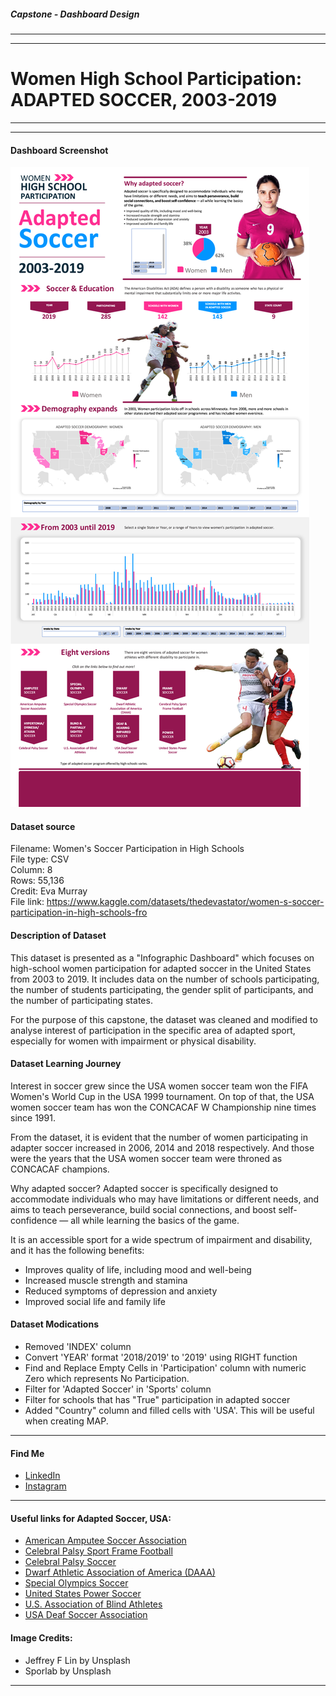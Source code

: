 ##### Capstone - Dashboard Design
---
---
# Women High School Participation: **ADAPTED SOCCER**, 2003-2019

---
---
#### Dashboard Screenshot
![Capstone_Screenshot_3000](Capstone_Screenshot_3000.jpg)

#### Dataset source
Filename: Women's Soccer Participation in High Schools \
File type: CSV \
Column: 8 \
Rows: 55,136 \
Credit: Eva Murray \
File link: https://www.kaggle.com/datasets/thedevastator/women-s-soccer-participation-in-high-schools-fro

#### Description of Dataset
This dataset is presented as a "Infographic Dashboard" which focuses on high-school women participation for adapted soccer in the United States from 2003 to 2019. It includes data on the number of schools participating, the number of students participating, the gender split of participants, and the number of participating states.

For the purpose of this capstone, the dataset was cleaned and modified to analyse interest of participation in the specific area of adapted sport, especially for women with impairment or physical disability. 

#### Dataset Learning Journey
Interest in soccer grew since the USA women soccer team won the FIFA Women's World Cup in the USA 1999 tournament. On top of that, the USA women soccer team has won the CONCACAF W Championship nine times since 1991. 

From the dataset, it is evident that the number of women participating in adapter soccer increased in 2006, 2014 and 2018 respectively. And those were the years that the USA women soccer team were throned as CONCACAF champions.

Why adapted soccer?
Adapted soccer is specifically designed to accommodate individuals who may have limitations or different needs, and aims to teach perseverance, build social connections, and boost self-confidence — all while learning the basics of the game.

It is an accessible sport for a wide spectrum of impairment and disability, and it has the following benefits:
- Improves quality of life, including mood and well-being
- Increased muscle strength and stamina
- Reduced symptoms of depression and anxiety
- Improved social life and family life

#### Dataset Modications
- Removed 'INDEX' column
- Convert 'YEAR' format '2018/2019' to '2019' using RIGHT function
- Find and Replace Empty Cells in 'Participation' column with numeric Zero which represents No Participation.
- Filter for 'Adapted Soccer' in 'Sports' column
- Filter for schools that has "True" participation in adapted soccer
- Added "Country" column and filled cells with 'USA'. This will be useful when creating MAP. 

---

#### Find Me
- [LinkedIn](www.linkedin.com/in/muhammd-khairi-boyani-10694061)
- [Instagram](https://www.instagram.com/mikistudio21/)

---

#### Useful links for Adapted Soccer, USA:
- [American Amputee Soccer Association](http://www.ampsoccer.org/)
- [Celebral Palsy Sport Frame Football](http://www.cpsport.org/sports/football/frame-football/)
- [Celebral Palsy Soccer](https://www.cpsoccer.us/)
- [Dwarf Athletic Association of America (DAAA)](http://www.daaa.org/)
- [Special Olympics Soccer](http://resources.specialolympics.org/Taxonomy/Sports_Essentials/_Sports_Info/Football.aspx)
- [United States Power Soccer](https://www.powersoccerusa.org/)
- [U.S. Association of Blind Athletes](https://www.usaba.org/)
- [USA Deaf Soccer Association](https://usdeafsoccer.com/)

#### Image Credits:
- Jeffrey F Lin by Unsplash
- Sporlab by Unsplash

---
